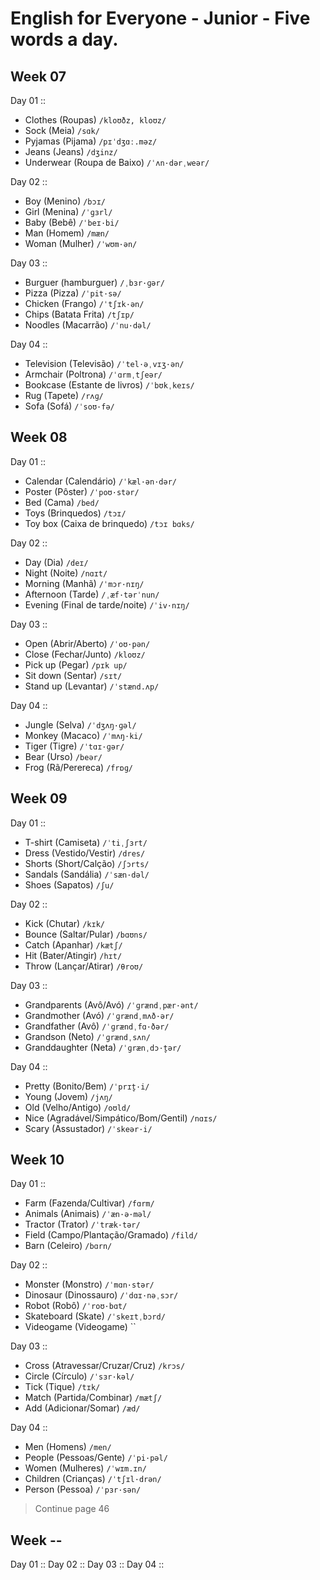 # English for Everyone - Junior - Five words a day.

## Week 07

Day 01 ::

- Clothes (Roupas) `/kloʊðz, kloʊz/`
- Sock (Meia) `/sɑk/`
- Pyjamas (Pijama) `/pɪˈdʒɑː.məz/`
- Jeans (Jeans) `/dʒinz/`
- Underwear (Roupa de Baixo) `/ˈʌn·dərˌweər/`

Day 02 ::

- Boy (Menino) `/bɔɪ/`
- Girl (Menina) `/ˈɡɜrl/`
- Baby (Bebê) `/ˈbeɪ·bi/`
- Man (Homem) `/mæn/`
- Woman (Mulher) `/ˈwʊm·ən/`

Day 03 ::

- Burguer (hamburguer) `/ˌbɜr·ɡər/`
- Pizza (Pizza) `/ˈpit·sə/`
- Chicken (Frango) `/ˈtʃɪk·ən/`
- Chips (Batata Frita) `/tʃɪp/`
- Noodles (Macarrão) `/ˈnu·dəl/`

Day 04 ::

- Television (Televisão) `/ˈtel·əˌvɪʒ·ən/`
- Armchair (Poltrona) `/ˈɑrmˌtʃeər/`
- Bookcase (Estante de livros) `/ˈbʊkˌkeɪs/`
- Rug (Tapete) `/rʌɡ/`
- Sofa (Sofá) `/ˈsoʊ·fə/`

## Week 08

Day 01 ::

- Calendar (Calendário) `/ˈkæl·ən·dər/`
- Poster (Pôster) `/ˈpoʊ·stər/`
- Bed (Cama) `/bed/`
- Toys (Brinquedos) `/tɔɪ/`
- Toy box (Caixa de brinquedo) `/tɔɪ bɑks/`

Day 02 ::

- Day (Dia) `/deɪ/`
- Night (Noite) `/nɑɪt/`
- Morning (Manhã) `/ˈmɔr·nɪŋ/`
- Afternoon (Tarde) `/ˌæf·tərˈnun/`
- Evening (Final de tarde/noite) `/ˈiv·nɪŋ/`

Day 03 ::

- Open (Abrir/Aberto) `/ˈoʊ·pən/`
- Close (Fechar/Junto) `/kloʊz/`
- Pick up (Pegar) `/pɪk up/`
- Sit down (Sentar) `/sɪt/`
- Stand up (Levantar) `/ˈstænd.ʌp/`

Day 04 ::

- Jungle (Selva) `/ˈdʒʌŋ·ɡəl/`
- Monkey (Macaco) `/ˈmʌŋ·ki/`
- Tiger (Tigre) `/ˈtɑɪ·ɡər/`
- Bear (Urso) `/beər/`
- Frog (Rã/Perereca) `/frɒɡ/`

## Week 09

Day 01 ::

- T-shirt (Camiseta) `/ˈtiˌʃɜrt/`
- Dress (Vestido/Vestir) `/dres/`
- Shorts (Short/Calção) `/ʃɔrts/`
- Sandals (Sandália) `/ˈsæn·dəl/`
- Shoes (Sapatos) `/ʃu/`

Day 02 ::

- Kick (Chutar) `/kɪk/`
- Bounce (Saltar/Pular) `/bɑʊns/`
- Catch (Apanhar) `/kætʃ/`
- Hit (Bater/Atingir) `/hɪt/`
- Throw (Lançar/Atirar) `/θroʊ/`

Day 03 ::

- Grandparents (Avô/Avó) `/ˈɡrændˌpær·ənt/`
- Grandmother (Avó) `/ˈɡrændˌmʌð·ər/`
- Grandfather (Avô) `/ˈɡrændˌfɑ·ðər/`
- Grandson (Neto) `/ˈɡrændˌsʌn/`
- Granddaughter (Neta) `/ˈɡrænˌdɔ·t̬ər/`

Day 04 ::

- Pretty (Bonito/Bem) `/ˈprɪt̬·i/`
- Young (Jovem) `/jʌŋ/`
- Old (Velho/Antigo) `/oʊld/`
- Nice (Agradável/Simpático/Bom/Gentil) `/nɑɪs/`
- Scary (Assustador) `/ˈskeər·i/`

## Week 10

Day 01 ::

- Farm (Fazenda/Cultivar) `/fɑrm/`
- Animals (Animais) `/ˈæn·ə·məl/`
- Tractor (Trator) `/ˈtræk·tər/`
- Field (Campo/Plantação/Gramado) `/fild/`
- Barn (Celeiro) `/bɑrn/`

Day 02 ::

- Monster (Monstro) `/ˈmɑn·stər/`
- Dinosaur (Dinossauro) `/ˈdɑɪ·nəˌsɔr/`
- Robot (Robô) `/ˈroʊ·bɑt/`
- Skateboard (Skate) `/ˈskeɪtˌbɔrd/`
- Videogame (Videogame) ``

Day 03 ::

- Cross (Atravessar/Cruzar/Cruz) `/krɔs/`
- Circle (Círculo) `/ˈsɜr·kəl/`
- Tick (Tique) `/tɪk/`
- Match (Partida/Combinar) `/mætʃ/`
- Add (Adicionar/Somar) `/æd/`

Day 04 ::

- Men (Homens) `/men/`
- People (Pessoas/Gente) `/ˈpi·pəl/`
- Women (Mulheres) `/ˈwɪm.ɪn/`
- Children (Crianças) `/ˈtʃɪl·drən/`
- Person (Pessoa) `/ˈpɜr·sən/`

> Continue page 46

## Week --

Day 01 ::
Day 02 ::
Day 03 ::
Day 04 ::
